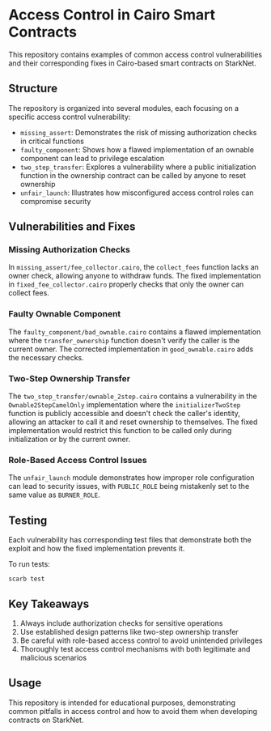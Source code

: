 # Access Control in Cairo Smart Contracts

This repository contains examples of common access control vulnerabilities and their corresponding fixes in Cairo-based smart contracts on StarkNet.

## Structure

The repository is organized into several modules, each focusing on a specific access control vulnerability:

- `missing_assert`: Demonstrates the risk of missing authorization checks in critical functions
- `faulty_component`: Shows how a flawed implementation of an ownable component can lead to privilege escalation
- `two_step_transfer`: Explores a vulnerability where a public initialization function in the ownership contract can be called by anyone to reset ownership
- `unfair_launch`: Illustrates how misconfigured access control roles can compromise security

## Vulnerabilities and Fixes

### Missing Authorization Checks

In `missing_assert/fee_collector.cairo`, the `collect_fees` function lacks an owner check, allowing anyone to withdraw funds. The fixed implementation in `fixed_fee_collector.cairo` properly checks that only the owner can collect fees.

### Faulty Ownable Component

The `faulty_component/bad_ownable.cairo` contains a flawed implementation where the `transfer_ownership` function doesn't verify the caller is the current owner. The corrected implementation in `good_ownable.cairo` adds the necessary checks.

### Two-Step Ownership Transfer

The `two_step_transfer/ownable_2step.cairo` contains a vulnerability in the `Ownable2StepCamelOnly` implementation where the `initializerTwoStep` function is publicly accessible and doesn't check the caller's identity, allowing an attacker to call it and reset ownership to themselves. The fixed implementation would restrict this function to be called only during initialization or by the current owner.

### Role-Based Access Control Issues

The `unfair_launch` module demonstrates how improper role configuration can lead to security issues, with `PUBLIC_ROLE` being mistakenly set to the same value as `BURNER_ROLE`.

## Testing

Each vulnerability has corresponding test files that demonstrate both the exploit and how the fixed implementation prevents it.

To run tests:

```shell
scarb test
```

## Key Takeaways

1. Always include authorization checks for sensitive operations
2. Use established design patterns like two-step ownership transfer
3. Be careful with role-based access control to avoid unintended privileges
4. Thoroughly test access control mechanisms with both legitimate and malicious scenarios

## Usage

This repository is intended for educational purposes, demonstrating common pitfalls in access control and how to avoid them when developing contracts on StarkNet.
